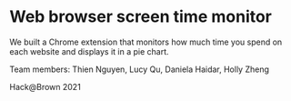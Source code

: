# Web browser screen time monitor

We built a Chrome extension that monitors how much time you spend on each website and displays it in a pie chart. 

Team members: Thien Nguyen, Lucy Qu, Daniela Haidar, Holly Zheng

Hack@Brown 2021
